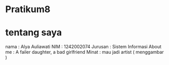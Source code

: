 # Pratikum8
# tentang saya
nama : Alya Auliawati
NIM : 1242002074
Jurusan : Sistem Informasi 
About me : A failer daughter, a bad girlfriend
Minat : mau jadi artist ( menggambar ) 
